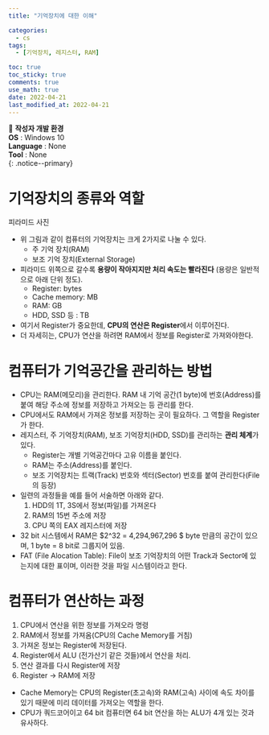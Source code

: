 ```yaml
---
title: "기억장치에 대한 이해"

categories:
  - cs
tags:
  - [기억장치, 레지스터, RAM]

toc: true
toc_sticky: true
comments: true
use_math: true
date: 2022-04-21
last_modified_at: 2022-04-21
---
```


📌 **작성자 개발 환경** <br>
**OS** : Windows 10 <br>
**Language** : None<br>
**Tool** : None<br>
{: .notice--primary}

# 기억장치의 종류와 역할

피라미드 사진

- 위 그림과 같이 컴퓨터의 기억장치는 크게 2가지로 나눌 수 있다.
    - 주 기억 장치(RAM)
    - 보조 기억 장치(External Storage)
- 피라미드 위쪽으로 갈수록 **용량이 작아지지만 처리 속도는 빨라진다** (용량은 일반적으로 아래 단위 정도).
    - Register: bytes
    - Cache memory: MB
    - RAM: GB
    - HDD, SSD 등 : TB
- 여기서 Register가 중요한데, **CPU의 연산은 Register**에서 이루어진다.
- 더 자세히는, CPU가 연산을 하려면 RAM에서 정보를 Register로 가져와야한다.

# 컴퓨터가 기억공간을 관리하는 방법

- CPU는 RAM(메모리)을 관리한다. RAM 내 기억 공간(1 byte)에 번호(Address)를 붙여 해당 주소에 정보를 저장하고 가져오는 등 관리를 한다.
- CPU에서도 RAM에서 가져온 정보를 저장하는 곳이 필요하다. 그 역할을 Register가 한다.
- 레지스터, 주 기억장치(RAM), 보조 기억장치(HDD, SSD)를 관리하는 **관리 체계**가 있다.
    - Register는 개별 기억공간마다 고유 이름을 붙인다.
    - RAM는 주소(Address)를 붙인다.
    - 보조 기억장치는 트랙(Track) 번호와 섹터(Sector) 번호를 붙여 관리한다(File의 등장)
- 일련의 과정들을 예를 들어 서술하면 아래와 같다.
    1. HDD의 1T, 3S에서 정보(파일)를 가져온다
    2. RAM의 15번 주소에 저장
    3. CPU 쪽의 EAX 레지스터에 저장
- 32 bit 시스템에서 RAM은 $2^32 = 4,294,967,296 $ byte 만큼의 공간이 있으며, 1 byte = 8 bit로 그룹지어 있음.
- FAT (File Alocation Table): File이 보조 기억장치의 어떤 Track과 Sector에 있는지에 대한 표이며, 이러한 것을 파일 시스템이라고 한다.

# 컴퓨터가 연산하는 과정 

1. CPU에서 연산을 위한 정보를 가져오라 명령
2. RAM에서 정보를 가져옴(CPU의 Cache Memory를 거침)
3. 가져온 정보는 Register에 저장된다.
4. Register에서 ALU (전가산기 같은 것들)에서 연산을 처리.
5. 연산 결과를 다시 Register에 저장
6. Register -> RAM에 저장
- Cache Memory는 CPU의 Register(초고속)와 RAM(고속) 사이에 속도 차이를 있기 때문에 미리 데이터를 가져오는 역할을 한다.
- CPU가 쿼드코어이고 64 bit 컴퓨터면 64 bit 연산을 하는 ALU가 4개 있는 것과 유사하다.

